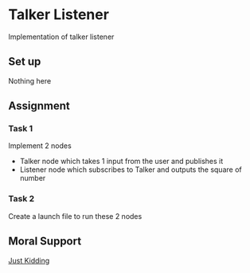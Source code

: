 # Talker Listener
Implementation of talker listener

## Set up
Nothing here

## Assignment

### Task 1
Implement 2 nodes

* Talker node which takes 1 input from the user and publishes it
* Listener node which subscribes to Talker and outputs the square of number

### Task 2
Create a launch file to run these 2 nodes

## Moral Support
[Just Kidding](http://wiki.ros.org/ROS/Tutorials)
